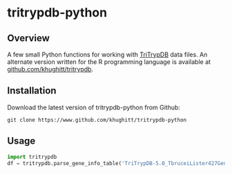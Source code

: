 tritrypdb-python
================
Overview
--------
A few small Python functions for working with [TriTrypDB](http://tritrypdb.org/tritrypdb/)
data files. An alternate version written for the R programming language is 
available at
[github.com/khughitt/tritrypdb](https://www.github.com/khughitt/tritrypdb).

Installation
------------
Download the latest version of tritrypdb-python from Github:

    git clone https://www.github.com/khughitt/tritrypdb-python

Usage
-----
```python
import tritrypdb
df = tritrypdb.parse_gene_info_table('TriTrypDB-5.0_TbruceiLister427Gene.txt')
```


